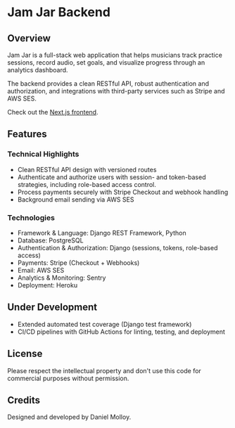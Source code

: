 # Jam Jar Backend
## Overview
Jam Jar is a full-stack web application that helps musicians track practice sessions, record audio, set goals, and visualize progress through an analytics dashboard.

The backend provides a clean RESTful API, robust authentication and authorization, and integrations with third-party services such as Stripe and AWS SES.

Check out the [Next.js frontend](https://github.com/danmolloy/jam-jar-frontend).

## Features
### Technical Highlights
* Clean RESTful API design with versioned routes
* Authenticate and authorize users with session- and token-based strategies, including role-based access control.
* Process payments securely with Stripe Checkout and webhook handling
* Background email sending via AWS SES

### Technologies
* Framework & Language: Django REST Framework, Python
* Database: PostgreSQL
* Authentication & Authorization: Django (sessions, tokens, role-based access)
* Payments: Stripe (Checkout + Webhooks)
* Email: AWS SES
* Analytics & Monitoring: Sentry
* Deployment: Heroku

## Under Development
* Extended automated test coverage (Django test framework) 
* CI/CD pipelines with GitHub Actions for linting, testing, and deployment
  
## License
Please respect the intellectual property and don't use this code for commercial purposes without permission.

## Credits
Designed and developed by Daniel Molloy.